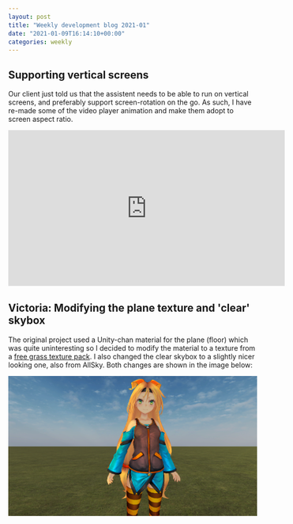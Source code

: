 ```yaml
---
layout: post
title: "Weekly development blog 2021-01"
date: "2021-01-09T16:14:10+00:00"
categories: weekly
---
```


## Supporting vertical screens

Our client just told us that the assistent needs to be able to run on vertical screens, and preferably support screen-rotation on the go. As such, I have re-made some of the video player animation and make them adopt to screen aspect ratio.

<iframe width="560" height="315" src="https://www.youtube.com/embed/L7q_rCK_a50" frameborder="0" allow="accelerometer; autoplay; clipboard-write; encrypted-media; gyroscope; picture-in-picture" allowfullscreen></iframe>

## Victoria: Modifying the plane texture and 'clear' skybox

The original project used a Unity-chan material for the plane (floor) which was quite uninteresting so I decided to modify the material to a texture from a [free grass texture pack](https://assetstore.unity.com/packages/2d/textures-materials/grass-flowers-pack-free-138810). I also changed the clear skybox to a slightly nicer looking one, also from AllSky. Both changes are shown in the image below:

<img src="/assets/images/grass-showcase.PNG" class="center">
